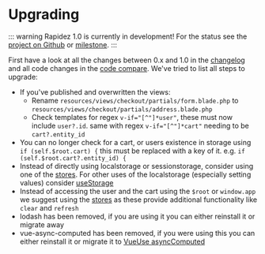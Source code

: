 # Upgrading

::: warning Rapidez 1.0 is currently in development!
For the status see the [project on Github](https://github.com/orgs/rapidez/projects/1) or [milestone](https://github.com/rapidez/rapidez/milestone/1).
:::

First have a look at all the changes between 0.x and 1.0 in the [changelog](https://github.com/rapidez/core/blob/master/CHANGELOG.md) and all code changes in the [code compare](https://github.com/rapidez/core/compare/0.x..master). We've tried to list all steps to upgrade:

- If you've published and overwritten the views:
  - Rename `resources/views/checkout/partials/form.blade.php` to `resources/views/checkout/partials/address.blade.php`
  - Check templates for regex `v-if="[^"]*user"`, these must now include `user?.id`. same with regex `v-if="[^"]*cart"` needing to be `cart?.entity_id`
- You can no longer check for a cart, or users existence in storage using `if (self.$root.cart) {` this must be replaced with a key of it. e.g. `if (self.$root.cart?.entity_id) {`
- Instead of directly using localstorage or sessionstorage, consider using one of the [stores](https://github.com/rapidez/core/tree/master/resources/js/stores).
  For other uses of the localstorage (especially setting values) consider [useStorage](https://vueuse.org/core/useStorage/)
- Instead of accessing the user and the cart using the `$root` or `window.app` we suggest using the [stores](https://github.com/rapidez/core/tree/master/resources/js/stores) as these provide additional functionality like `clear` and `refresh`
- lodash has been removed, if you are using it you can either reinstall it or migrate away
- vue-async-computed has been removed, if you were using this you can either reinstall it or migrate it to [VueUse asyncComputed](https://vueuse.org/core/computedAsync/)
